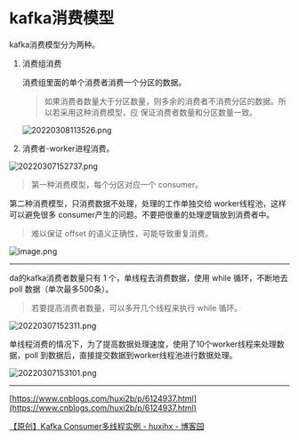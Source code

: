 # kafka消费模型

kafka消费模型分为两种。

1. 消费组消费
   
    消费组里面的单个消费者消费一个分区的数据。
    
    > 如果消费者数量大于分区数量，则多余的消费者不消费分区的数据。所以若采用这种消费模型，应 保证消费者数量和分区数量一致。
    > 
    
    ![20220308113526.png](https://s2.loli.net/2025/06/26/ga5sFodDmb3ikf9.png)
    
2. 消费者-worker进程消费。

![20220307152737.png](https://s2.loli.net/2025/06/26/9paiUIGQxw54Yqo.png)

> 第一种消费模型，每个分区对应一个 consumer。
> 

第二种消费模型，只消费数据不处理，处理的工作单独交给 worker线程池，这样可以避免很多 consumer产生的问题。不要把很重的处理逻辑放到消费者中。

> 难以保证 offset 的语义正确性，可能导致重复消费。
> 

![image.png](https://s2.loli.net/2025/06/26/mQFtJ7b3dEprOLz.png)

---

da的kafka消费者数量只有 1 个，单线程去消费数据，使用 while 循环，不断地去 poll 数据（单次最多500条）。

> 若要提高消费者数量，可以多开几个线程来执行 while 循环。
> 

![20220307152311.png](https://s2.loli.net/2025/06/26/bunjlqgUVAhX2RN.png)

单线程消费的情况下，为了提高数据处理速度，使用了10个worker线程来处理数据，poll 到数据后，直接提交数据到worker线程池进行数据处理。

![20220307153101.png](https://s2.loli.net/2025/06/26/XifcoAsSEMmOuJp.png)

---

[https://www.cnblogs.com/huxi2b/p/6124937.html](https://www.cnblogs.com/huxi2b/p/6124937.html)

[【原创】Kafka Consumer多线程实例 - huxihx - 博客园](https://www.cnblogs.com/huxi2b/p/6124937.html)